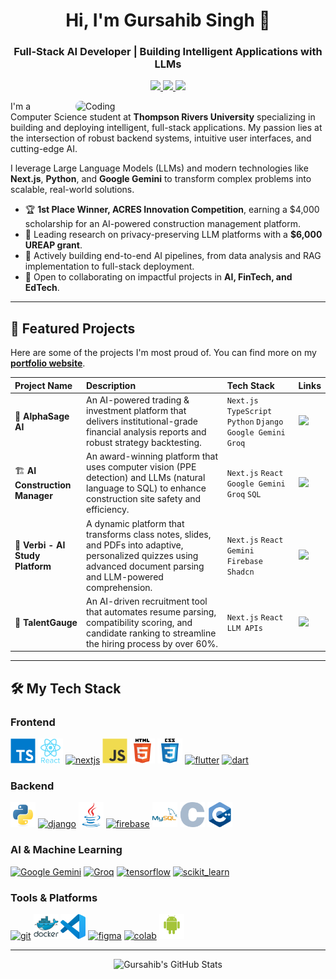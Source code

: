 <h1 align="center">Hi, I'm Gursahib Singh 👋</h1>
<h3 align="center">Full-Stack AI Developer | Building Intelligent Applications with LLMs</h3>

<p align="center">
  <a href="https://linkedin.com/in/gursahibsingh07" target="_blank">
    <img src="https://img.shields.io/badge/LinkedIn-0077B5?style=for-the-badge&logo=linkedin&logoColor=white" />
  </a>
  <a href="https://gursahib-singh.me" target="_blank">
    <img src="https://img.shields.io/badge/Portfolio-000000?style=for-the-badge&logo=framer&logoColor=white" />
  </a>
  <a href="mailto:gursahib99888@gmail.com">
    <img src="https://img.shields.io/badge/Email-D14836?style=for-the-badge&logo=gmail&logoColor=white" />
  </a>
</p>

<img align="right" alt="Coding" width="400" src="https://cdn.dribbble.com/users/1162077/screenshots/3848914/programmer.gif" style="border-radius: 15px; margin-left: 20px;">

I'm a Computer Science student at **Thompson Rivers University** specializing in building and deploying intelligent, full-stack applications. My passion lies at the intersection of robust backend systems, intuitive user interfaces, and cutting-edge AI.

I leverage Large Language Models (LLMs) and modern technologies like **Next.js**, **Python**, and **Google Gemini** to transform complex problems into scalable, real-world solutions.

- 🏆 **1st Place Winner, ACRES Innovation Competition**, earning a $4,000 scholarship for an AI-powered construction management platform.
- 🔬 Leading research on privacy-preserving LLM platforms with a **$6,000 UREAP grant**.
- 🔭 Actively building end-to-end AI pipelines, from data analysis and RAG implementation to full-stack deployment.
- 🤝 Open to collaborating on impactful projects in **AI, FinTech, and EdTech**.

---

## 🚀 Featured Projects

Here are some of the projects I'm most proud of. You can find more on my **[portfolio website](https://gursahib-singh.me/)**.

| Project Name | Description | Tech Stack | Links |
| :--- | :--- | :--- | :--- |
| 💸 **AlphaSage AI** | An AI-powered trading & investment platform that delivers institutional-grade financial analysis reports and robust strategy backtesting. | `Next.js` `TypeScript` `Python` `Django` `Google Gemini` `Groq` | [<img src="https://img.shields.io/badge/Demo_Video-FF0000?style=for-the-badge&logo=youtube" />](https://youtu.be/zv4PTZmLCBU) |
| 🏗️ **AI Construction Manager** | An award-winning platform that uses computer vision (PPE detection) and LLMs (natural language to SQL) to enhance construction site safety and efficiency. | `Next.js` `React` `Google Gemini` `Groq` `SQL` | [<img src="https://img.shields.io/badge/Demo_Video-FF0000?style=for-the-badge&logo=youtube" />](https://www.youtube.com/) |
| 🧠 **Verbi - AI Study Platform** | A dynamic platform that transforms class notes, slides, and PDFs into adaptive, personalized quizzes using advanced document parsing and LLM-powered comprehension. | `Next.js` `React` `Gemini` `Firebase` `Shadcn` | [<img src="https://img.shields.io/badge/Website-000000?style=for-the-badge" />](https://verbi-ai.vercel.app/) |
| 📄 **TalentGauge** | An AI-driven recruitment tool that automates resume parsing, compatibility scoring, and candidate ranking to streamline the hiring process by over 60%. | `Next.js` `React` `LLM APIs` | [<img src="https://img.shields.io/badge/Demo-000000?style=for-the-badge" />](https://talent-gauge.vercel.app/) |

---

## 🛠️ My Tech Stack

### Frontend
<p align="left">
    <a href="https://www.typescriptlang.org/" target="_blank" rel="noreferrer"><img src="https://raw.githubusercontent.com/devicons/devicon/master/icons/typescript/typescript-original.svg" alt="typescript" width="40" height="40"/></a>
    <a href="https://reactjs.org/" target="_blank" rel="noreferrer"><img src="https://raw.githubusercontent.com/devicons/devicon/master/icons/react/react-original-wordmark.svg" alt="react" width="40" height="40"/></a>
    <a href="https://nextjs.org/" target="_blank" rel="noreferrer"><img src="https://cdn.jsdelivr.net/gh/devicons/devicon/icons/nextjs/nextjs-original-wordmark.svg" alt="nextjs" width="40" height="40"/></a>
    <a href="https://developer.mozilla.org/en-US/docs/Web/JavaScript" target="_blank" rel="noreferrer"><img src="https://raw.githubusercontent.com/devicons/devicon/master/icons/javascript/javascript-original.svg" alt="javascript" width="40" height="40"/></a>
    <a href="https://www.w3.org/html/" target="_blank" rel="noreferrer"><img src="https://raw.githubusercontent.com/devicons/devicon/master/icons/html5/html5-original-wordmark.svg" alt="html5" width="40" height="40"/></a>
    <a href="https://www.w3schools.com/css/" target="_blank" rel="noreferrer"><img src="https://raw.githubusercontent.com/devicons/devicon/master/icons/css3/css3-original-wordmark.svg" alt="css3" width="40" height="40"/></a>
    <a href="https://flutter.dev" target="_blank" rel="noreferrer"><img src="https://www.vectorlogo.zone/logos/flutterio/flutterio-icon.svg" alt="flutter" width="40" height="40"/></a>
    <a href="https://dart.dev" target="_blank" rel="noreferrer"><img src="https://www.vectorlogo.zone/logos/dartlang/dartlang-icon.svg" alt="dart" width="40" height="40"/></a>
</p>

### Backend
<p align="left">
    <a href="https://www.python.org" target="_blank" rel="noreferrer"><img src="https://raw.githubusercontent.com/devicons/devicon/master/icons/python/python-original.svg" alt="python" width="40" height="40"/></a>
    <a href="https://www.djangoproject.com/" target="_blank" rel="noreferrer"><img src="https://cdn.worldvectorlogo.com/logos/django.svg" alt="django" width="40" height="40"/></a>
    <a href="https://www.java.com" target="_blank" rel="noreferrer"><img src="https://raw.githubusercontent.com/devicons/devicon/master/icons/java/java-original.svg" alt="java" width="40" height="40"/></a>
    <a href="https://firebase.google.com/" target="_blank" rel="noreferrer"><img src="https://www.vectorlogo.zone/logos/firebase/firebase-icon.svg" alt="firebase" width="40" height="40"/></a>
    <a href="https://www.mysql.com/" target="_blank" rel="noreferrer"><img src="https://raw.githubusercontent.com/devicons/devicon/master/icons/mysql/mysql-original-wordmark.svg" alt="mysql" width="40" height="40"/></a>
    <a href="https://www.cprogramming.com/" target="_blank" rel="noreferrer"><img src="https://raw.githubusercontent.com/devicons/devicon/master/icons/c/c-original.svg" alt="c" width="40" height="40"/></a>
    <a href="https://www.w3schools.com/cpp/" target="_blank" rel="noreferrer"><img src="https://raw.githubusercontent.com/devicons/devicon/master/icons/cplusplus/cplusplus-original.svg" alt="cplusplus" width="40" height="40"/></a>
</p>

### AI & Machine Learning
<p align="left">
    <a href="https://ai.google/gemini" target="_blank" rel="noreferrer"><img src="https://seeklogo.com/images/G/google-gemini-logo-248912AEC2-seeklogo.com.png" alt="Google Gemini" width="40" height="40"/></a>
    <a href="https://groq.com/" target="_blank" rel="noreferrer"><img src="https://avatars.githubusercontent.com/u/14424334?s=200&v=4" alt="Groq" width="40" height="40"/></a>
    <a href="https://www.tensorflow.org" target="_blank" rel="noreferrer"><img src="https://www.vectorlogo.zone/logos/tensorflow/tensorflow-icon.svg" alt="tensorflow" width="40" height="40"/></a>
    <a href="https://scikit-learn.org/" target="_blank" rel="noreferrer"><img src="https://upload.wikimedia.org/wikipedia/commons/0/05/Scikit_learn_logo_small.svg" alt="scikit_learn" width="40" height="40"/></a>
</p>

### Tools & Platforms
<p align="left">
    <a href="https://git-scm.com/" target="_blank" rel="noreferrer"><img src="https://www.vectorlogo.zone/logos/git-scm/git-scm-icon.svg" alt="git" width="40" height="40"/></a>
    <a href="https://www.docker.com/" target="_blank" rel="noreferrer"><img src="https://raw.githubusercontent.com/devicons/devicon/master/icons/docker/docker-original-wordmark.svg" alt="docker" width="40" height="40"/></a>
    <a href="https://code.visualstudio.com/" target="_blank" rel="noreferrer"><img src="https://raw.githubusercontent.com/devicons/devicon/master/icons/vscode/vscode-original.svg" alt="vscode" width="40" height="40"/></a>
    <a href="https://www.figma.com/" target="_blank" rel="noreferrer"><img src="https://www.vectorlogo.zone/logos/figma/figma-icon.svg" alt="figma" width="40" height="40"/></a>
    <a href="https://colab.research.google.com/" target="_blank" rel="noreferrer"><img src="https://www.vectorlogo.zone/logos/google_colab/google_colab-icon.svg" alt="colab" width="40" height="40"/></a>
    <a href="https://developer.android.com" target="_blank" rel="noreferrer"><img src="https://raw.githubusercontent.com/devicons/devicon/master/icons/android/android-original-wordmark.svg" alt="android" width="40" height="40"/></a>
</p>

---

<p align="center">
  <img src="https://github-readme-stats.vercel.app/api?username=Singh-Gursahib&show_icons=true&theme=radical&hide_border=true&count_private=true" alt="Gursahib's GitHub Stats" />
</p>
